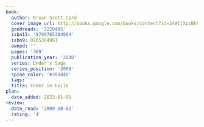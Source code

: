 ```yaml
---
book:
  author: Orson Scott Card
  cover_image_url: http://books.google.com/books/content?id=24WCjXpzBh0C&printsec=frontcover&img=1&zoom=1&edge=curl&source=gbs_api
  goodreads: '3220405'
  isbn13: '9780765304964'
  isbn9: 0765304961
  owned: ''
  pages: '369'
  publication_year: '2008'
  series: Ender's Saga
  series_position: '2008'
  spine_color: '#393848'
  tags: ''
  title: Ender in Exile
plan:
  date_added: 2023-01-01
review:
  date_read: '2009-10-02'
  rating: '4'
---
```

